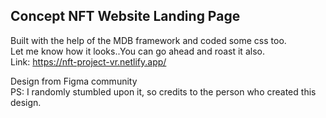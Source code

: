 ## Concept NFT Website Landing Page

Built with the help of the MDB framework and coded some css too. <br>
Let me know how it looks..You can go ahead and roast it also. <br>
Link: https://nft-project-vr.netlify.app/

Design from Figma community <br>
PS: I randomly stumbled upon it, so credits to the person who created this design.
